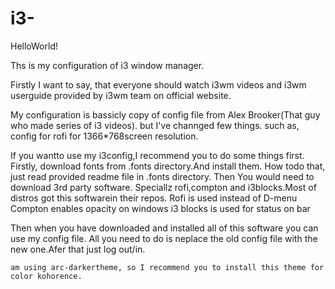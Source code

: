 # i3-
HelloWorld!

 Ths is my configuration of i3 window manager.

Firstly I want to say, that everyone should watch i3wm videos and i3wm userguide provided by i3wm team on official website.

My configuration is bassicly copy of config file from Alex Brooker(That guy who made series of i3 videos).
but I've channged few things. such as, config for rofi for 1366*768screen resolution.

If you wantto use my i3config,I recommend you to do some things first.
   Firstly, download fonts from .fonts directory.And install them. How todo that, just read provided readme file in .fonts directory.
   Then You would need to download 3rd party software. Speciallz rofi,compton and i3blocks.Most of distros got this softwarein their repos.
       Rofi is used instead of D-menu
       Compton enables opacity on windows
       i3 blocks is used for status on bar


Then when you have downloaded and installed all of this software you can use my config file.
  All you need to do is neplace the old config file with the new one.Afer that just log out/in.

    am using arc-darkertheme, so I recommend you to install this theme for color kohorence.
 
 
